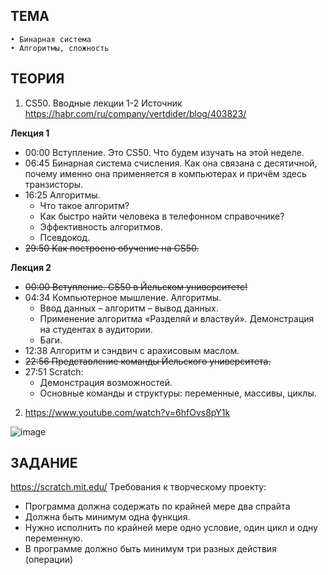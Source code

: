 ## ТЕМА
	• Бинарная система
	• Алгоритмы, сложность

## ТЕОРИЯ
1) CS50. Вводные лекции 1-2
Источник <https://habr.com/ru/company/vertdider/blog/403823/> 

**Лекция 1**
- 00:00 Вступление. Это CS50. Что будем изучать на этой неделе.
- 06:45 Бинарная система счисления. Как она связана с десятичной, почему именно она применяется в компьютерах и причём здесь транзисторы.
- 16:25 Алгоритмы.
  - Что такое алгоритм?
  - Как быстро найти человека в телефонном справочнике?
  - Эффективность алгоритмов.
  - Псевдокод.
- ~~29:50 Как построено обучение на CS50.~~

**Лекция 2**
- ~~00:00 Вступление. CS50 в Йельском университете!~~
- 04:34 Компьютерное мышление. Алгоритмы.
  - Ввод данных – алгоритм – вывод данных.
  - Применение алгоритма «Разделяй и властвуй». Демонстрация на студентах в аудитории.
  - Баги.
- 12:38 Алгоритм и сэндвич с арахисовым маслом.
- ~~22:56 Представление команды Йельского университета.~~
- 27:51 Scratch:
  - Демонстрация возможностей.
  - Основные команды и структуры: переменные, массивы, циклы.
 
2) https://www.youtube.com/watch?v=6hfOvs8pY1k

![image](https://user-images.githubusercontent.com/34689920/153921497-1d1db1d8-0e93-41a3-9e13-73d374bf21a6.png)

## ЗАДАНИЕ

https://scratch.mit.edu/
Требования к творческому проекту: 
- Программа должна содержать по крайней мере два спрайта
- Должна быть минимум одна функция.
- Нужно исполнить по крайней мере одно условие, один цикл и одну переменную.
- В программе должно быть минимум три разных действия (операции)
